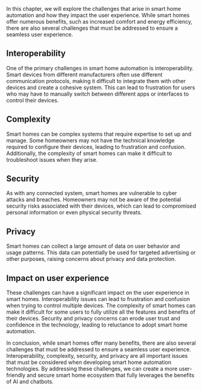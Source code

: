 
In this chapter, we will explore the challenges that arise in smart home automation and how they impact the user experience. While smart homes offer numerous benefits, such as increased comfort and energy efficiency, there are also several challenges that must be addressed to ensure a seamless user experience.

Interoperability
----------------

One of the primary challenges in smart home automation is interoperability. Smart devices from different manufacturers often use different communication protocols, making it difficult to integrate them with other devices and create a cohesive system. This can lead to frustration for users who may have to manually switch between different apps or interfaces to control their devices.

Complexity
----------

Smart homes can be complex systems that require expertise to set up and manage. Some homeowners may not have the technical knowledge required to configure their devices, leading to frustration and confusion. Additionally, the complexity of smart homes can make it difficult to troubleshoot issues when they arise.

Security
--------

As with any connected system, smart homes are vulnerable to cyber attacks and breaches. Homeowners may not be aware of the potential security risks associated with their devices, which can lead to compromised personal information or even physical security threats.

Privacy
-------

Smart homes can collect a large amount of data on user behavior and usage patterns. This data can potentially be used for targeted advertising or other purposes, raising concerns about privacy and data protection.

Impact on user experience
-------------------------

These challenges can have a significant impact on the user experience in smart homes. Interoperability issues can lead to frustration and confusion when trying to control multiple devices. The complexity of smart homes can make it difficult for some users to fully utilize all the features and benefits of their devices. Security and privacy concerns can erode user trust and confidence in the technology, leading to reluctance to adopt smart home automation.

In conclusion, while smart homes offer many benefits, there are also several challenges that must be addressed to ensure a seamless user experience. Interoperability, complexity, security, and privacy are all important issues that must be considered when developing smart home automation technologies. By addressing these challenges, we can create a more user-friendly and secure smart home ecosystem that fully leverages the benefits of AI and chatbots.

